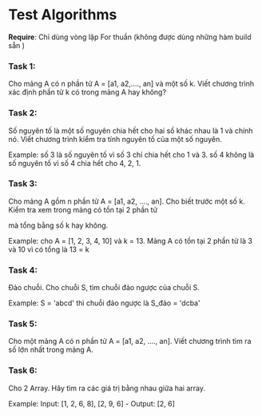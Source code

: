 # Test Algorithms 

**Require**: Chỉ dùng vòng lặp For thuần (không được dùng những hàm build sẵn )

### Task 1: 
    
Cho mảng A có n phần tử A = [a1, a2,...., an] và một số k. Viết chương trình xác định phần tử k có trong mảng A hay không? 

### Task 2: 

Số nguyên tố là một số nguyên chia hết cho hai số khác nhau là 1 và chính nó. Viết chương trình kiểm tra tính nguyên tố của một số nguyên.

Example: số 3 là số nguyên tố vì số 3 chỉ chia hết cho 1 và 3. số 4 không là số nguyên tố vì số 4 chia hết cho 4, 2, 1.

### Task 3: 

Cho mảng A gồm n phần tử A = [a1, a2, ...., an]. Cho biết trước một số k. Kiểm tra xem trong mảng có tồn tại 2 phần tử 

mà tổng bằng số k hay không.

Example: cho A = [1, 2, 3, 4, 10] và k = 13. Mảng A có tồn tại 2 phần tử là 3 và 10 vì có tổng là 13 = k

### Task 4: 

Đảo chuỗi. Cho chuỗi S, tìm chuỗi đảo ngược của chuỗi S.

Example: S = 'abcd' thì chuỗi đảo ngược là S_đảo = 'dcba'

### Task 5: 

Cho một mảng A có n phần tử A = [a1, a2, ...., an]. Viết chương trình tìm ra số lớn nhất trong mảng A.

### Task 6:

Cho 2 Array. Hãy tìm ra các giá trị bằng nhau giữa hai array.

Example: Input: [1, 2, 6, 8], [2, 9, 6] - Output: [2, 6]
